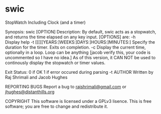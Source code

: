 swic
====
StopWatch Including Clock (and a timer) 

Synopsis: 
	swic [OPTION] 
Description: 
	By default, swic acts as a stopwatch, and returns the time elapsed on any key input. 
	[OPTIONS] are: 
	-h	
		Display help 
	-t [[[[[YEARS:]WEEKS:]DAYS:]HOURS:]MINUTES:]<SECONDS> 
		Specify the duration for the timer. Exits on completion. 
	-c <loop> 
		Display the current time, optionally in a loop. Loop can be anything [jacob verify this, your code is uncommented so I have no idea.] As of this version, it CAN NOT be used to continously display the stopwatch or timer values. 

Exit Status: 
	0 if OK 
	1 if error occured during parsing -t 
AUTHOR
	Written by Raj Shrimali and Jacob Hughes 

REPORTING BUGS 
	Report a bug to rajshrimali@gmail.com or jhughes@distanthills.org 

COPYRIGHT 
	This software is licensed under a GPLv3 lisence. 
	This is free software; you are free to change and redistribute it.

